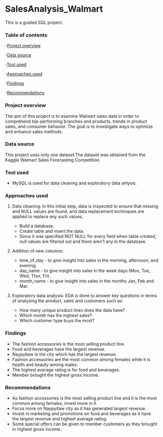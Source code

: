 # SalesAnalysis_Walmart

This is a guided SQL project. 

### Table of contents

-[Project overview](#project-overview)

-[Data source](#data-source)

-[Tool used](#tool-used)

-[Approaches used](#approaches-used)

-[Findings](#findings)

-[Recommendations](#recommendations)

### Project overview

The aim of this project is to examine Walmart sales data in order to comprehend top-performing branches and products, trends in product sales, and consumer behavior. The goal is to investigate ways to optimize and enhance sales methods.

### Data source

This project uses only one dataset.The dataset was obtained from the Kaggle Walmart Sales Forecasting Competition.

### Tool used
- MySQL is used for data cleaning and exploratory data anlysis.

### Approaches used

1. Data cleaning: In this initial step, data is inspected to ensure that missing and NULL values are found, and data replacement techniques are applied to replace any such values.

    - Build a database.
    - Create table and insert the data.
    - Since it was specified NOT NULL for every field when table created, null values are filtered out and there aren't any in the database.
  
2. Addition of new columns:

   - time_of_day - to give insight into sales in the morning, afternoon, and evening.
   - day_name - to give insight into sales in the week days (Mon, Tue, Wed, Thur, Fri).
   - month_name - to give insight into sales in the months Jan, Feb and Mar.

3. Exploratory data analysis: EDA is done to answer key questions in terms of analysing the product, sales and customers such as:

   - How many unique product lines does the data have?
   - Which month has the highest sales?
   - Which customer type buys the most?

### Findings

- The fashion accessories is the most selling product line.
- Food and beverages have the largest revenue.
- Naypyitaw is the city which has the largest revenue.
- Fashion accessories are the most common among females while it is health and beauty among males.
- The highest average rating is for food and beverages.
- Member brought the highest gross income.

### Recommendations

- As fashion accessories is the most selling product line and it is the most common among females, invest more in it.
- Focus more on Naypyitaw city as it has generated largest revenue.
- Invest in marketing and promotions on food and beverages as it have the largest revenue and highest average rating.
- Some special offers can be given to member customers as they brought in highest gross income. 
  

